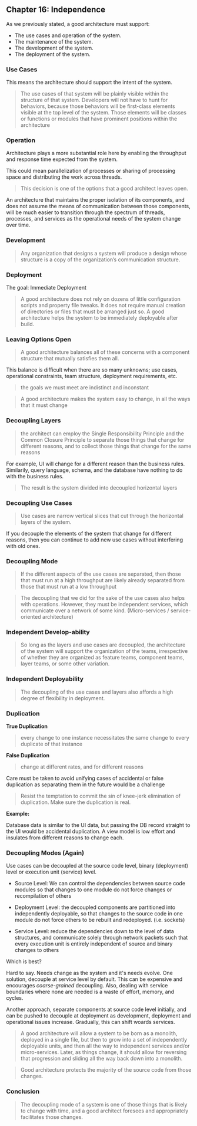 ## Chapter 16: Independence

As we previously stated, a good architecture must support:

- The use cases and operation of the system.
- The maintenance of the system.
- The development of the system.
- The deployment of the system.

### Use Cases

This means the architecture should support the intent of the system.

> The use cases of that system will be plainly visible within the structure of that system. Developers will not have to hunt for behaviors, because those behaviors will be first-class elements visible at the top level of the system. Those elements will be classes or functions or modules that have prominent positions within the architecture

### Operation

Architecture plays a more substantial role here by enabling the throughput and response time expected from the system.

This could mean parallelization of processes or sharing of processing space and distributing the work across threads.

> This decision is one of the options that a good architect leaves open.

An architecture that maintains the proper isolation of its components, and does not assume the means of communication between those components, will be much easier to transition through the spectrum of threads, processes, and services as the operational needs of the system change over time.

### Development

> Any organization that designs a system will produce a design whose structure is a copy of the organization’s communication structure.

### Deployment

The goal: Immediate Deployment

> A good architecture does not rely on dozens of little configuration scripts and property file tweaks. It does not require manual creation of directories or files that must be arranged just so. A good architecture helps the system to be immediately deployable after build.

### Leaving Options Open

> A good architecture balances all of these concerns with a component structure that mutually satisfies them all.

This balance is difficult when there are so many unknowns; use cases, operational constraints, team structure, deployment requirements, etc.

> the goals we must meet are indistinct and inconstant

> A good architecture makes the system easy to change, in all the ways that it must change

### Decoupling Layers

> the architect can employ the Single Responsibility Principle and the Common Closure Principle to separate those things that change for different reasons, and to collect those things that change for the same reasons

For example, UI will change for a different reason than the business rules. Similarily, query language, schema, and the database have nothing to do with the business rules.

> The result is the system divided into decoupled horizontal layers

### Decoupling Use Cases

> Use cases are narrow vertical slices that cut through the horizontal layers of the system.

If you decouple the elements of the system that change for different reasons, then you can continue to add new use cases without interfering with old ones.

### Decoupling Mode

> If the different aspects of the use cases are separated, then those that must run at a high throughput are likely already separated from those that must run at a low throughput

> The decoupling that we did for the sake of the use cases also helps with operations. However, they must be independent services, which communicate over a network of some kind. (Micro-services / service-oriented architecture)

### Independent Develop-ability

> So long as the layers and use cases are decoupled, the architecture of the system will support the organization of the teams, irrespective of whether they are organized as feature teams, component teams, layer teams, or some other variation.

### Independent Deployability

> The decoupling of the use cases and layers also affords a high degree of flexibility in deployment.

### Duplication

**True Duplication**

> every change to one instance necessitates the same change to every duplicate of that instance

**False Duplication**

> change at different rates, and for different reasons

Care must be taken to avoid unifying cases of accidental or false duplication as separating them in the future would be a challenge

> Resist the temptation to commit the sin of knee-jerk elimination of duplication. Make sure the duplication is real.

**Example:**

Database data is similar to the UI data, but passing the DB record straight to the UI would be accidental duplication. A view model is low effort and insulates from different reasons to change each.

### Decoupling Modes (Again)

Use cases can be decoupled at the source code level, binary (deployment) level or execution unit (service) level.

- Source Level: We can control the dependencies between source code modules so that changes to one module do not force changes or recompilation of others

- Deployment Level: the decoupled components are partitioned into independently deployable, so that changes to the source code in one module do not force others to be rebuilt and redeployed. (i.e. sockets)

- Service Level: reduce the dependencies down to the level of data structures, and communicate solely through network packets such that every execution unit is entirely independent of source and binary changes to others

Which is best?

Hard to say. Needs change as the system and it's needs evolve. One solution, decouple at service level by default. This can be expensive and encourages _coarse-grained_ decoupling. Also, dealing with service boundaries where none are needed is a waste of effort, memory, and cycles.

Another approach, separate components at source code level initially, and can be pushed to decouple at deployment as development, deployment and operational issues increase. Gradually, this can shift woards services.

> A good architecture will allow a system to be born as a monolith, deployed in a single file, but then to grow into a set of independently deployable units, and then all the way to independent services and/or micro-services. Later, as things change, it should allow for reversing that progression and sliding all the way back down into a monolith.

> Good architecture protects the majority of the source code from those changes.

### Conclusion

> The decoupling mode of a system is one of those things that is likely to change with time, and a good architect foresees and appropriately facilitates those changes.
